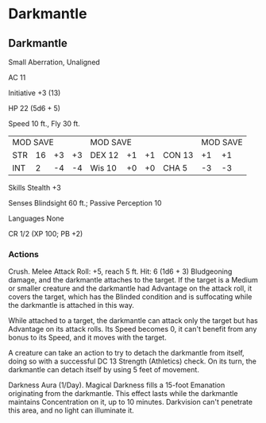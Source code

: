 # Darkmantle

## Darkmantle

Small Aberration, Unaligned

AC 11

Initiative +3 (13)

HP 22  $(5\mathrm{d}6 + 5)$

Speed 10 ft., Fly 30 ft.

<table><tr><td colspan="4">MOD SAVE</td><td colspan="4">MOD SAVE</td><td colspan="3">MOD SAVE</td></tr><tr><td>STR</td><td>16</td><td>+3</td><td>+3</td><td>DEX 12</td><td>+1</td><td>+1</td><td>CON 13</td><td>+1</td><td>+1</td><td></td></tr><tr><td>INT</td><td>2</td><td>-4</td><td>-4</td><td>Wis 10</td><td>+0</td><td>+0</td><td>CHA 5</td><td>-3</td><td>-3</td><td></td></tr></table>

Skills Stealth +3

Senses Blindsight 60 ft.; Passive Perception 10

Languages None

CR 1/2 (XP 100; PB +2)

### Actions

Crush. Melee Attack Roll: +5, reach 5 ft. Hit: 6 (1d6 + 3) Bludgeoning damage, and the darkmantle attaches to the target. If the target is a Medium or smaller creature and the darkmantle had Advantage on the attack roll, it covers the target, which has the Blinded condition and is suffocating while the darkmantle is attached in this way.

While attached to a target, the darkmantle can attack only the target but has Advantage on its attack rolls. Its Speed becomes 0, it can't benefit from any bonus to its Speed, and it moves with the target.

A creature can take an action to try to detach the darkmantle from itself, doing so with a successful DC 13 Strength (Athletics) check. On its turn, the darkmantle can detach itself by using 5 feet of movement.

Darkness Aura (1/Day). Magical Darkness fills a 15-foot Emanation originating from the darkmantle. This effect lasts while the darkmantle maintains Concentration on it, up to 10 minutes. Darkvision can't penetrate this area, and no light can illuminate it.
